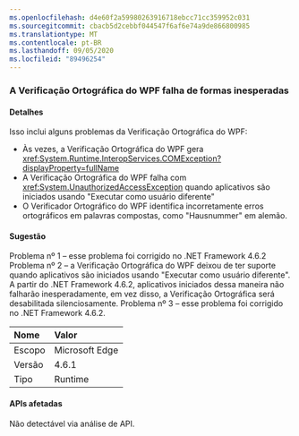 ```yaml
---
ms.openlocfilehash: d4e60f2a59980263916718ebcc71cc359952c031
ms.sourcegitcommit: cbacb5d2cebbf044547f6af6e74a9de866800985
ms.translationtype: MT
ms.contentlocale: pt-BR
ms.lasthandoff: 09/05/2020
ms.locfileid: "89496254"
---
```

### <a name="wpf-spell-checking-fails-in-unexpected-ways"></a>A Verificação Ortográfica do WPF falha de formas inesperadas

#### <a name="details"></a>Detalhes

Isso inclui alguns problemas da Verificação Ortográfica do WPF:<ul><li>Às vezes, a Verificação Ortográfica do WPF gera <xref:System.Runtime.InteropServices.COMException?displayProperty=fullName></li><li>A Verificação Ortográfica do WPF falha com <xref:System.UnauthorizedAccessException> quando aplicativos são iniciados usando "Executar como usuário diferente"</li><li>O Verificador Ortográfico do WPF identifica incorretamente erros ortográficos em palavras compostas, como "Hausnummer" em alemão.</li></ul>

#### <a name="suggestion"></a>Sugestão

Problema nº 1 – esse problema foi corrigido no .NET Framework 4.6.2 Problema nº 2 – a Verificação Ortográfica do WPF deixou de ter suporte quando aplicativos são iniciados usando "Executar como usuário diferente". A partir do .NET Framework 4.6.2, aplicativos iniciados dessa maneira não falharão inesperadamente, em vez disso, a Verificação Ortográfica será desabilitada silenciosamente. Problema nº 3 – esse problema foi corrigido no .NET Framework 4.6.2.

| Nome    | Valor       |
|:--------|:------------|
| Escopo   |Microsoft Edge|
|Versão|4.6.1|
|Tipo|Runtime|

#### <a name="affected-apis"></a>APIs afetadas

Não detectável via análise de API.

<!--

#### Affected APIs

Not detectable via API analysis.

-->
